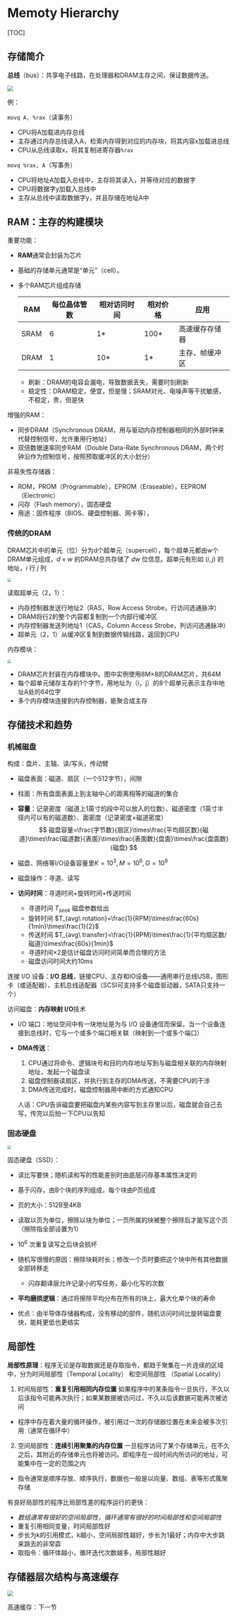 

# Memoty Hierarchy

[TOC]



## 存储简介

**总线**（bus）：共享电子线路，在处理器和DRAM主存之间，保证数据传送。

<img src="./Images/12-Bus Structure.png" style="zoom: 80%;" />

例：

`movq A, %rax`（读事务）

* CPU将A加载进内存总线
* 主存通过内存总线读入A，检索内存得到对应的内存块，将其内容x加载进总线
* CPU从总线读取x，将其复制进寄存器`%rax`

`movq %rax, A`（写事务）

* CPU将地址A加载入总线中，主存将其读入，并等待对应的数据字
* CPU将数据字y加载入总线中
* 主存从总线中读取数据字y，并且存储在地址A中



## RAM：主存的构建模块

重要功能：

* **RAM**通常会封装为芯片

* 基础的存储单元通常是“单元”（cell）。

* 多个RAM芯片组成存储

  | RAM  | 每位晶体管数 | 相对访问时间 | 相对价格 | 应用           |
  | ---- | ------------ | ------------ | -------- | -------------- |
  | SRAM | 6            | 1*           | 100*     | 高速缓存存储器 |
  | DRAM | 1            | 10*          | 1*       | 主存，帧缓冲区 |

  * 刷新：DRAM的电容会漏电，导致数据丢失，需要时刻刷新
  * 稳定性：DRAM稳定，便宜，但是慢；SRAM对光、电噪声等干扰敏感，不稳定，贵，但是快



增强的RAM：

* 同步DRAM（Synchronous DRAM，用与驱动内存控制器相同的外部时钟来代替控制信号，允许重用行地址）
* 双倍数据速率同步RAM（Double Data-Rate Synchronous DRAM，两个时钟沿作为控制信号，按照预取缓冲区的大小划分）

非易失性存储器：

* ROM，PROM（Programmable），EPROM（Eraseable），EEPROM（Electronic）
* 闪存（Flash memory），固态硬盘
* 用途：固件程序（BIOS、硬盘控制器、网卡等），



### 传统的DRAM

DRAM芯片中的单元（位）分为d个超单元（supercell），每个超单元都由w个DRAM单元组成，$d \times w$ 的DRAM总共存储了 $dw$ 位信息。超单元有形如 $(i,j)$ 的地址，$i$ 行 $j$ 列

<img src="./Images/12-Conventional DRAM Organization.png" style="zoom:50%;" />

读取超单元（2，1）：

* 内存控制器发送行地址2（RAS，Row Access Strobe，行访问选通脉冲）
* DRAM将行2的整个内容都复制到一个内部行缓冲区
* 内存控制器发送列地址1（CAS，Column Access Strobe，列访问选通脉冲）
* 超单元（2，1）从缓冲区复制到数据传输线路，返回到CPU



内存模块：

<img src="./Images/12-Memory Module.png" style="zoom:50%;" />

* DRAM芯片封装在内存模块中。图中实例使用8M$\times$8的DRAM芯片，共64M
* 每个超单元储存主存的1个字节，用地址为（i，j）的8个超单元表示主存中地址A处的64位字
* 多个内存模块连接到内存控制器，能聚合成主存





## 存储技术和趋势

### 机械磁盘

构成：盘片、主轴、读/写头，传动臂

* 磁盘表面：磁道、扇区（一个512字节），间隙

* 柱面：所有盘面表面上到主轴中心的距离相等的磁道的集合

* **容量**：记录密度（磁道上1英寸的段中可以放入的位数）、磁道密度（1英寸半径内可以有的磁道数）、面密度（记录密度$\times$磁道密度）
  $$
  磁盘容量=\frac{字节数}{扇区}\times\frac{平均扇区数}{磁道}\times\frac{磁道数}{表面}\times\frac{表面数}{盘面}\times\frac{盘面数}{磁盘}
  $$

* 磁盘、网络等I/O设备容量里$K=10^3,M=10^6,G=10^9$

* 磁盘操作：寻道、读写

* **访问时间**：寻道时间+旋转时间+传送时间

  * 寻道时间 $T_{seek}$ 磁盘参数给出
  * 旋转时间 $T_{avg\ rotation}=\frac{1}{RPM}\times\frac{60s}{1min}\times\frac{1}{2}$
  * 传送时间 $T_{avg\ transfer}=\frac{1}{RPM}\times\frac{1}{平均扇区数/磁道}\times\frac{60s}{1min}$
  * 寻道时间$\times 2$是估计磁盘访问时间简单而合理的方法
  * 磁盘访问时间大约10ms



连接 I/O 设备：**I/O 总线**，链接CPU、主存和IO设备——通用串行总线USB，图形卡（或适配器）、主机总线适配器（SCSI可支持多个磁盘驱动器，SATA只支持一个）

访问磁盘：**内存映射 I/O**技术

* I/O 端口：地址空间中有一块地址是为与 I/O 设备通信而保留。当一个设备连接到总线时，它与一个或多个端口相关联（映射到一个或多个端口）

* **DMA传送**：

  1. CPU通过将命令、逻辑块号和目的内存地址写到与磁盘相关联的内存映射地址，发起一个磁盘读
  2. 磁盘控制器读扇区，并执行到主存的DMA传送，不需要CPU的干涉
  3. DMA传送完成时，磁盘控制器用中断的方式通知CPU

  人话：CPU告诉磁盘要把磁盘内某些内容写到主存里以后，磁盘就会自己去写，传完以后拍一下CPU以告知



### 固态硬盘

<img src="./Images/12-SSD.png" style="zoom:50%;" />

固态硬盘（SSD）：

* 读比写要快；随机读和写的性能差别时由底层闪存基本属性决定的

* 基于闪存，由B个块的序列组成，每个块由P页组成

* 页的大小：512B至4KB

* 读取以页为单位，擦除以块为单位；一页所属的块被整个擦除后才能写这个页（擦除指全部设置为1）

* $10^6$ 次重复读写之后块会损坏

* 随机写很慢的原因：擦除块耗时长；修改一个页时要把这个块中所有其他数据全部转移走

  * 闪存翻译层允许记录小的写任务，最小化写的次数

* **平均磨损逻辑**：通过将擦除平均分布在所有的块上，最大化单个块的寿命

* 优点：由半导体存储器构成，没有移动的部件，随机访问时间比旋转磁盘要快，能耗更低也更结实






##  局部性

**局部性原理**：程序无论是存取数据还是存取指令，都趋于聚集在一片连续的区域中，分为时间局部性（Temporal Locality） 和空间局部性 （Spatial Locality） 

1. 时间局部性：**重复引用相同内存位置**
    如果程序中的某条指令一旦执行，不久以后该指令可能再次执行；如果某数据被访问过，不久以后该数据可能再次被访问
  * 程序中存在着大量的循环操作，被引用过一次的存储器位置在未来会被多次引用（通常在循环中）
2. 空间局部性：**连续引用聚集的内存位置**
    一旦程序访问了某个存储单元，在不久之后，其附近的存储单元也将被访问。即程序在一段时间内所访问的地址，可能集中在一定的范围之内
  * 指令通常是顺序存放、顺序执行，数据也一般是以向量、数组、表等形式簇聚存储

有良好局部性的程序比局部性差的程序运行的更快：

* *数组通常有很好的空间局部性，循环通常有很好的时间局部性和空间局部性*
*  重复引用相同变量，时间局部性好
* 步长为k的引用模式，k越小，空间局部性越好，步长为1最好；内存中大步跳来跳去的非常孬
* 取指令：循环体越小，循环迭代次数越多，局部性越好





##  存储器层次结构与高速缓存

<img src="./Images/12-Memory Hierarchy Pyramid.png" style="zoom: 80%;" />

高速缓存：下一节
